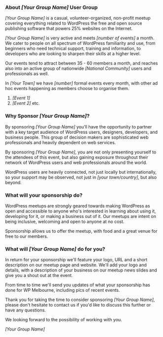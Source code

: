 ### About _[Your Group Name]_ User Group

_[Your Group Name]_ is a casual, volunteer-organized, non-profit meetup covering everything related to WordPress the free and open source publishing software that powers 25% websites on the Internet.

_[Your Group Name]_ is very active and meets _[number of events]_ a month. We cater to people on all spectrum of WordPress familiarity and use, from beginners who need technical support, training and information, to developers who are looking to sharpen their skills at a higher level.

Our events tend to attract between 35 - 60 members a month, and reaches also into an active group of nationwide _[National Community]_ users and professionals as well.

In _[Your Town]_ we have _[number]_ formal events every month, with other ad hoc events happening as members choose to organise them.

1.   _[Event 1]_
2.   _[Event 2]_ etc.


### Why Sponsor _[Your Group Name]_?

By sponsoring _[Your Group Name]_ you’ll have the opportunity to partner with a key target audience of WordPress users, designers, developers, and business people. This group of decision makers are sophisticated web professionals and heavily dependent on web services.

By sponsoring _[Your Group Name]_, you are not only presenting yourself to the attendees of this event, but also gaining exposure throughout their network of WordPress users and web professionals around the world.

WordPress users are heavily connected, not just locally but internationally, so your support may be observed, not just in _[your town/country]_, but also beyond.

### What will your sponsorship do?

WordPress meetups are strongly geared towards making WordPress as open and accessible to anyone who's interested in learning about using it, developing for it, or making a business out of it. Our meetups are intent on being inclusive, welcoming and open to anyone at no cost.

Sponsorship allows us to offer the meetup, with food and a great venue for free to our members.

### What will _[Your Group Name]_ do for you?

In return for your sponsorship we'll feature your logo, URL and a short description on our meetup page and website. We'll add your logo and details, with a description of your business on our meetup news slides and give you a shout out at the event.

From time to time we'll send you updates of what your sponsorship has done for WP Melbourne, including pics of recent events.

Thank you for taking the time to consider sponsoring _[Your Group Name]_, please don't hesitate to contact us if you'd like to discuss this further or have any questions.

We looking forward to the possibility of working with you.

_[Your Group Name]_
